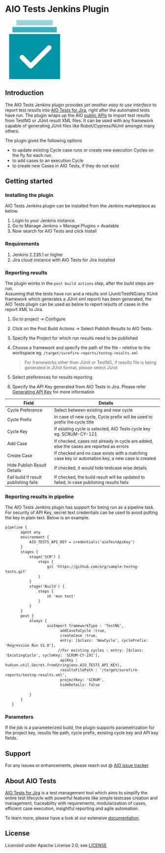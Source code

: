 # AIO Tests Jenkins Plugin

<img src="images/ic-app-icon.svg" width="192">

## Introduction

The AIO Tests Jenkins plugin provides _yet another easy to use interface_ to report test results 
into [AIO Tests for Jira](https://marketplace.atlassian.com/apps/1222843/aio-tests-for-jira?hosting=cloud&tab=overview), right after the automated tests have run.  The plugin wraps up the AIO [public APIs](https://tcms.aioreports.com/aiotcms-static/api-docs/) to 
import test results from TestNG or JUnit result XML files.   It can be used with any framework capable of generating JUnit files
like Robot/Cypress/NUnit amongst many others. 

The plugin gives the following options 
- to update existing Cycle case runs or create new execution Cycles on the fly for each run.  
- to add cases to an execution Cycle 
- to create new Cases in AIO Tests, if they do not exist


## Getting started

### Installing the plugin

AIO Tests Jenkins plugin can be installed from the Jenkins marketplace as below.

1. Login to your Jenkins instance.
2. Go to Manage Jenkins > Manage Plugins > Available
3. Now search for AIO Tests and click Install

### Requirements
1. Jenkins 2.235.1 or higher
2. Jira cloud instance with AIO Tests for Jira installed 

### Reporting results

The plugin works in the `post build actions` step, after the build steps are run.  
Assuming that the tests have run and a results xml (Junit/TestNG/any XUnit framework which generates a JUnit xml report)
has been generated, the AIO Tests plugin can be used as below to report results of cases in the report XML to Jira.

1. Go to project -> Configure
2. Click on the Post Build Actions -> Select Publish Results to AIO Tests
3. Specify the Project for which run results need to be published
4. Choose a framework and specify the path of the file - reletive to the workspace eg. ```/target/surefire-reports/testng-results.xml```

      >For frameworks other than JUnit or TestNG, if results file is being generated in JUnit format, please select JUnit
5. Select preferences for results reporting
6. Specify the API Key generated from AIO Tests in Jira.  Please refer [Generating API Key](https://aioreports.atlassian.net/wiki/spaces/ATDoc/pages/484048912/Access+Token)
for more information

|Field                | Details                                                                                         |
|-------------------- | -------------------------------------------------------------------------------------------------                     |
| Cycle Preference    | Select between existing and new cycle                                                              |
| Cycle Prefix        | In case of new cycle, Cycle prefix will be used to prefix the cycle title                          |
| Cycle Key           | If existing cycle is selected, AIO Tests cycle key eg. SCRUM-CY-121                                |
| Add Case            | If checked, cases not already in cycle are added, else the cases are reported as errors            |
| Create Case         | If checked and no case exists with a matching case key or automation key, a new case is created    |
| Hide Publish Result Details | If checked, it would hide testcase wise details                                                    |
| Fail build if result publishing fails     | If checked, the build result will be updated to failed, in case publishing results fails      |

### Reporting results in pipeline

The AIO Tests Jenkins plugin has support for being run as a pipeline task.  
For security of API Key, secret text credentials can be used to avoid putting the key in plain text.
Below is an example.

```
pipeline {
       agent any
       environment {
           AIO_TESTS_API_KEY = credentials('aioTestApiKey')
       }
       stages {
           stage('SCM') {
               steps {
                   git 'https://github.com/org/sample-testng-tests.git'                       
               }
           }
           stage('Build') {
               steps {
                   sh 'mvn test'
               }
           }
       }
       post {
           always {
                   aioImport frameworkType : 'TestNG',
                         addCaseToCycle :true,
                         createCase :true,
                         entry: [$class: 'NewCycle', cyclePrefix: 'Regression Run V1.0'],
                        //For existing cycles : entry: [$class: 'ExistingCycle', cycleKey: 'SCRUM-CY-191'],
                         apiKey : hudson.util.Secret.fromString(env.AIO_TESTS_API_KEY),
                         resultsFilePath : '/target/surefire-reports/testng-results.xml',
                         projectKey: 'SCRUM',
                         hideDetails: false
               
           }
       }
   }
```

### Parameters
If the job is a parameterized build, the plugin supports parametrization for the project key, results file path, cycle prefix,
existing cycle key and API key fields. 


## Support

For any issues or enhancements, please reach out @ [AIO issue tracker](https://aioreports.atlassian.net/servicedesk/customer/portal/10/group/19/create/83).


## About AIO Tests

[AIO Tests for Jira](https://marketplace.atlassian.com/apps/1222843/aio-tests-for-jira?hosting=cloud&tab=overview) is a test management tool which aims to simplify the entire test lifecycle with powerful features 
like simple testcase creation and management, traceability with requirements, modularization of cases, efficient case execution,
insightful reporting and agile automation.  

To learn more, please have a look at our extensive [documentation](https://aioreports.atlassian.net/wiki/spaces/ATDoc/overview).  

## License

Licensed under Apache License 2.0, see [LICENSE](LICENSE.md)
